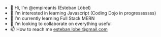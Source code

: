 - 👋 Hi, I’m @empireants (Esteban Löbel)
- 👀 I’m interested in learning Javascript (Coding Dojo in progresssssss)
- 🌱 I’m currently learning Full Stack MERN
- 💞️ I’m looking to collaborate on everything useful
- 📫 How to reach me esteban.lobel@gmail.com

<!---
empireants/empireants is a ✨ special ✨ repository because its `README.md` (this file) appears on your GitHub profile.
You can click the Preview link to take a look at your changes.
--->
